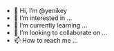 - 👋 Hi, I’m @yenikey
- 👀 I’m interested in ...
- 🌱 I’m currently learning ...
- 💞️ I’m looking to collaborate on ...
- 📫 How to reach me ...

<!---
yenikey/yenikey is a ✨ special ✨ repository because its `README.md` (this file) appears on your GitHub profile.
You can click the Preview link to take a look at your changes.
--->
